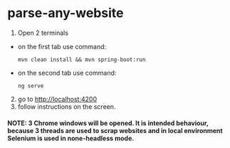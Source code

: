 # parse-any-website

1. Open 2 terminals
  - on the first tab use command:
    
    ```
    mvn clean install && mvn spring-boot:run
    ```
  - on the second tab use command:
    
      ```
      ng serve
      ```
2. go to [http://localhost:4200](http://localhost:4200)
3. follow instructions on the screen.

#### NOTE: 3 Chrome windows will be opened. It is intended behaviour, because 3 threads are used to scrap websites and in local environment Selenium is used in none-headless mode.
